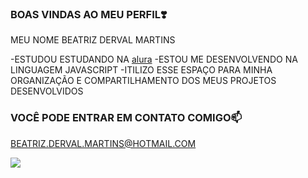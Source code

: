 ### BOAS VINDAS AO MEU PERFIL❣️

MEU NOME BEATRIZ DERVAL MARTINS

-ESTUDOU ESTUDANDO NA [alura](https://www.alura.com.br)
-ESTOU ME DESENVOLVENDO NA LINGUAGEM JAVASCRIPT
-ITILIZO ESSE ESPAÇO PARA MINHA ORGANIZAÇÃO E COMPARTILHAMENTO DOS MEUS PROJETOS DESENVOLVIDOS 

### VOCÊ PODE ENTRAR EM CONTATO COMIGO📫

BEATRIZ.DERVAL.MARTINS@HOTMAIL.COM

![](https://media1.tenor.com/m/mhbH8OyD1bAAAAAC/barbie-ken.gif)
